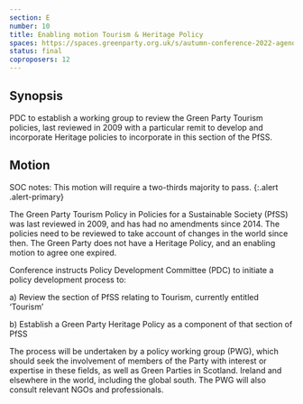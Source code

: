 ```yaml
---
section: E
number: 10
title: Enabling motion Tourism & Heritage Policy
spaces: https://spaces.greenparty.org.uk/s/autumn-conference-2022-agenda-forum/?contentId=101280
status: final
coproposers: 12
---
```

## Synopsis
PDC to establish a working group to review the Green Party Tourism policies, last reviewed in 2009 with a particular remit to develop and incorporate Heritage policies to incorporate in this section of the PfSS.

## Motion
SOC notes: This motion will require a two-thirds majority to pass.
{:.alert .alert-primary}

The Green Party Tourism Policy in Policies for a Sustainable Society (PfSS) was last reviewed in 2009, and has had no amendments since 2014. The policies need to be reviewed to take account of changes in the world since then. The Green Party does not have a Heritage Policy, and an enabling motion to agree one expired.

Conference instructs Policy Development Committee (PDC) to initiate a policy development process to:

a) Review the section of PfSS relating to Tourism, currently entitled ‘Tourism’

b) Establish a Green Party Heritage Policy as a component of that section of PfSS

The process will be undertaken by a policy working group (PWG), which should seek the involvement of members of the Party with interest or expertise in these fields, as well as Green Parties in Scotland. Ireland and elsewhere in the world, including the global south. The PWG will also consult relevant NGOs and professionals.
